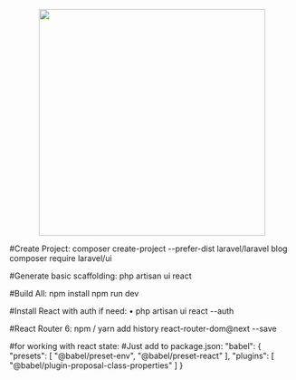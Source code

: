 <p align="center"><a href="https://laravel.com" target="_blank"><img src="https://raw.githubusercontent.com/laravel/art/master/logo-lockup/5%20SVG/2%20CMYK/1%20Full%20Color/laravel-logolockup-cmyk-red.svg" width="400"></a></p>

#Create Project:
composer create-project --prefer-dist laravel/laravel blog
composer require laravel/ui

#Generate basic scaffolding:
php artisan ui react

#Build All:
npm install
npm run dev

#Install React with auth if need:
•	php artisan ui react --auth

#React Router 6:
npm / yarn add history react-router-dom@next --save


#for working with react state:
#Just add to package.json:
"babel": {
        "presets": [
            "@babel/preset-env",
            "@babel/preset-react"
        ],
        "plugins": [
            "@babel/plugin-proposal-class-properties"
        ]
    }

